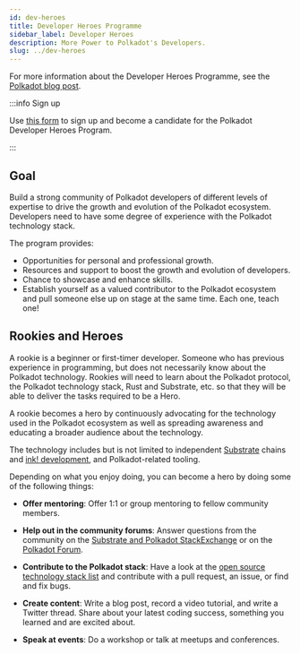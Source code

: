 ```yaml
---
id: dev-heroes
title: Developer Heroes Programme
sidebar_label: Developer Heroes
description: More Power to Polkadot's Developers.
slug: ../dev-heroes
---
```


For more information about the Developer Heroes Programme, see the
[Polkadot blog post](https://polkadot.network/blog/introducing-the-polkadot-developer-heroes-program?utm_source=twitter&utm_medium=social&utm_campaign=dhp&utm_content=tweet&utm_term=announcement).

:::info Sign up

Use [this form](https://info.polkadot.network/polkadot-developer-heroes?ref=cms.polkadot.network) to
sign up and become a candidate for the Polkadot Developer Heroes Program.

:::

## Goal

Build a strong community of Polkadot developers of different levels of expertise to drive the growth
and evolution of the Polkadot ecosystem. Developers need to have some degree of experience with the
Polkadot technology stack.

The program provides:

- Opportunities for personal and professional growth.
- Resources and support to boost the growth and evolution of developers.
- Chance to showcase and enhance skills.
- Establish yourself as a valued contributor to the Polkadot ecosystem and pull someone else up on
  stage at the same time. Each one, teach one!

## Rookies and Heroes

A rookie is a beginner or first-timer developer. Someone who has previous experience in programming,
but does not necessarily know about the Polkadot technology. Rookies will need to learn about the
Polkadot protocol, the Polkadot technology stack, Rust and Substrate, etc. so that they will be able
to deliver the tasks required to be a Hero.

A rookie becomes a hero by continuously advocating for the technology used in the Polkadot ecosystem
as well as spreading awareness and educating a broader audience about the technology.

The technology includes but is not limited to independent [Substrate](./glossary.md#substrate)
chains and [ink! development](../build/build-smart-contracts.md#ink), and Polkadot-related tooling.

Depending on what you enjoy doing, you can become a hero by doing some of the following things:

- **Offer mentoring**: Offer 1:1 or group mentoring to fellow community members.

- **Help out in the community forums**: Answer questions from the community on the
  [Substrate and Polkadot StackExchange](https://substrate.stackexchange.com/?ref=cms.polkadot.network)
  or on the [Polkadot Forum](https://forum.polkadot.network/?ref=cms.polkadot.network).

- **Contribute to the Polkadot stack**: Have a look at the
  [open source technology stack list](../build/build-open-source.md) and contribute with a pull
  request, an issue, or find and fix bugs.

- **Create content**: Write a blog post, record a video tutorial, and write a Twitter thread. Share
  about your latest coding success, something you learned and are excited about.

- **Speak at events**: Do a workshop or talk at meetups and conferences.
